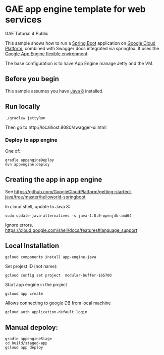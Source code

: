 # GAE app engine template for web services
GAE Tutorial 4 Public

This sample shows how to run a [Spring Boot][spring-boot] application on [Google
Cloud Platform][cloud-java], combined with Swagger docs integrated via springfox. It uses the [Google App Engine flexible
environment][App Engine-flexible].

The base configuration is to have App Engine manage Jetty and the VM.

[App Engine-flexible]: https://cloud.google.com/appengine/docs/flexible/
[cloud-java]: https://cloud.google.com/java/
[spring-boot]: http://projects.spring.io/spring-boot/


## Before you begin

This sample assumes you have [Java 8][java8] installed.

[java8]: http://www.oracle.com/technetwork/java/javase/downloads/

## Run locally
```
./gradlew jettyRun
```
Then go to http://localhost:8080/swagger-ui.html

### Deploy to app engine
One of:
```
gradle appengineDeploy
mvn appengine:deploy
```

## Creating the app in app engine
See https://github.com/GoogleCloudPlatform/getting-started-java/tree/master/helloworld-springboot

In cloud shell, update to Java 8:
```
sudo update-java-alternatives -s java-1.8.0-openjdk-amd64
```
Ignore errors. https://cloud.google.com/shell/docs/features#language_support

## Local Installation
```
gcloud components install app-engine-java
```

Set projest ID (not name):
```
gcloud config set project  modular-buffer-165700
```

Start app engine in the project
```
gcloud app create
```

Allows connecting to google DB from local machine
```
gcloud auth application-default login
```


## Manual depoloy:
```
gradle appengineStage
cd build/staged-app 
gcloud app deploy 
```
